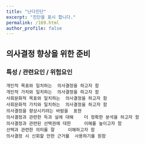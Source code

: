 ```yaml
---
title: "난다진단"
excerpt: "진단을 표시 합니다."
permalink: /169.html
author_profile: false
---
```

## 의사결정 향상을 위한 준비



### 특성 / 관련요인 / 위험요인

>   

    개인적 목표와 일치하는  의사결정을 하고자 함
    개인적 가치와 일치하는  의사결정을 하고자 함
    사회문화적 목표와 일치하는  의사결정을 하고자 함
    사회문화적 가치와 일치하는  의사결정을 하고자 함
    의사결정을 향상시키려는 바람을  표현
    의사결정과 관련한 득과 실에 대해    더 정확한 분석을 하고자 함
    의사결정과 관련된 선택권에 대한     이해를 높이고자 함
    선택과 관련한 의미를 잘     이해하고자 함
    의사결정 시 신회할 만한 근거를  사용하기를 원함
